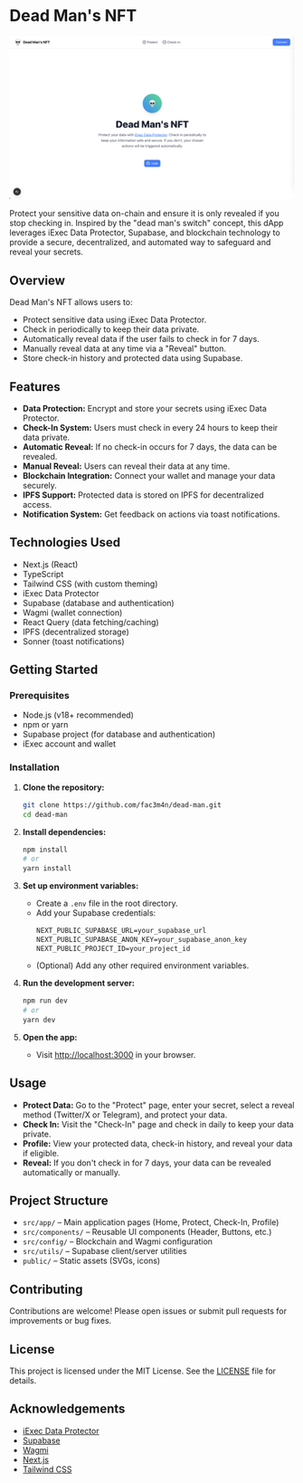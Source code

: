 # Dead Man's NFT

![Dead Man's NFT Hero Image](/public//hero.png)

Protect your sensitive data on-chain and ensure it is only revealed if you stop checking in. Inspired by the "dead man's switch" concept, this dApp leverages iExec Data Protector, Supabase, and blockchain technology to provide a secure, decentralized, and automated way to safeguard and reveal your secrets.

## Overview

Dead Man's NFT allows users to:

- Protect sensitive data using iExec Data Protector.
- Check in periodically to keep their data private.
- Automatically reveal data if the user fails to check in for 7 days.
- Manually reveal data at any time via a "Reveal" button.
- Store check-in history and protected data using Supabase.

## Features

- **Data Protection:** Encrypt and store your secrets using iExec Data Protector.
- **Check-In System:** Users must check in every 24 hours to keep their data private.
- **Automatic Reveal:** If no check-in occurs for 7 days, the data can be revealed.
- **Manual Reveal:** Users can reveal their data at any time.
- **Blockchain Integration:** Connect your wallet and manage your data securely.
- **IPFS Support:** Protected data is stored on IPFS for decentralized access.
- **Notification System:** Get feedback on actions via toast notifications.

## Technologies Used

- Next.js (React)
- TypeScript
- Tailwind CSS (with custom theming)
- iExec Data Protector
- Supabase (database and authentication)
- Wagmi (wallet connection)
- React Query (data fetching/caching)
- IPFS (decentralized storage)
- Sonner (toast notifications)

## Getting Started

### Prerequisites

- Node.js (v18+ recommended)
- npm or yarn
- Supabase project (for database and authentication)
- iExec account and wallet

### Installation

1. **Clone the repository:**

   ```bash
   git clone https://github.com/fac3m4n/dead-man.git
   cd dead-man
   ```

2. **Install dependencies:**

   ```bash
   npm install
   # or
   yarn install
   ```

3. **Set up environment variables:**

   - Create a `.env` file in the root directory.
   - Add your Supabase credentials:
     ```
     NEXT_PUBLIC_SUPABASE_URL=your_supabase_url
     NEXT_PUBLIC_SUPABASE_ANON_KEY=your_supabase_anon_key
     NEXT_PUBLIC_PROJECT_ID=your_project_id
     ```
   - (Optional) Add any other required environment variables.

4. **Run the development server:**

   ```bash
   npm run dev
   # or
   yarn dev
   ```

5. **Open the app:**
   - Visit [http://localhost:3000](http://localhost:3000) in your browser.

## Usage

- **Protect Data:** Go to the "Protect" page, enter your secret, select a reveal method (Twitter/X or Telegram), and protect your data.
- **Check In:** Visit the "Check-In" page and check in daily to keep your data private.
- **Profile:** View your protected data, check-in history, and reveal your data if eligible.
- **Reveal:** If you don't check in for 7 days, your data can be revealed automatically or manually.

## Project Structure

- `src/app/` – Main application pages (Home, Protect, Check-In, Profile)
- `src/components/` – Reusable UI components (Header, Buttons, etc.)
- `src/config/` – Blockchain and Wagmi configuration
- `src/utils/` – Supabase client/server utilities
- `public/` – Static assets (SVGs, icons)

## Contributing

Contributions are welcome! Please open issues or submit pull requests for improvements or bug fixes.

## License

This project is licensed under the MIT License. See the [LICENSE](LICENSE) file for details.

## Acknowledgements

- [iExec Data Protector](https://docs.iex.ec/docs/dataprotector)
- [Supabase](https://supabase.com/)
- [Wagmi](https://wagmi.sh/)
- [Next.js](https://nextjs.org/)
- [Tailwind CSS](https://tailwindcss.com/)
